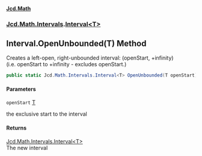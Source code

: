 #### [Jcd.Math](index.md 'index')
### [Jcd.Math.Intervals](Jcd.Math.Intervals.md 'Jcd.Math.Intervals').[Interval&lt;T&gt;](Jcd.Math.Intervals.Interval_T_.md 'Jcd.Math.Intervals.Interval<T>')

## Interval<T>.OpenUnbounded(T) Method

Creates a left-open, right-unbounded interval: (openStart, +infinity)  
(i.e. openStart to +infinity - excludes openStart.)

```csharp
public static Jcd.Math.Intervals.Interval<T> OpenUnbounded(T openStart);
```
#### Parameters

<a name='Jcd.Math.Intervals.Interval_T_.OpenUnbounded(T).openStart'></a>

`openStart` [T](Jcd.Math.Intervals.Interval_T_.md#Jcd.Math.Intervals.Interval_T_.T 'Jcd.Math.Intervals.Interval<T>.T')

the exclusive start to the interval

#### Returns
[Jcd.Math.Intervals.Interval&lt;](Jcd.Math.Intervals.Interval_T_.md 'Jcd.Math.Intervals.Interval<T>')[T](Jcd.Math.Intervals.Interval_T_.md#Jcd.Math.Intervals.Interval_T_.T 'Jcd.Math.Intervals.Interval<T>.T')[&gt;](Jcd.Math.Intervals.Interval_T_.md 'Jcd.Math.Intervals.Interval<T>')  
The new interval